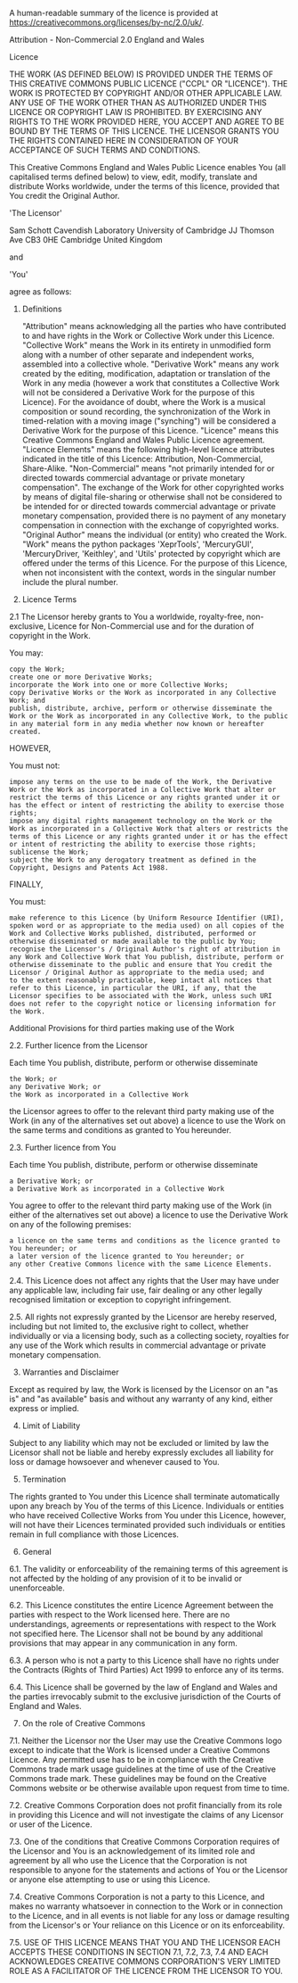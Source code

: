 A human-readable summary of the licence is provided at https://creativecommons.org/licenses/by-nc/2.0/uk/.

Attribution - Non-Commercial 2.0 England and Wales

Licence

THE WORK (AS DEFINED BELOW) IS PROVIDED UNDER THE TERMS OF THIS CREATIVE COMMONS PUBLIC LICENCE ("CCPL" OR "LICENCE"). THE WORK IS PROTECTED BY COPYRIGHT AND/OR OTHER APPLICABLE LAW. ANY USE OF THE WORK OTHER THAN AS AUTHORIZED UNDER THIS LICENCE OR COPYRIGHT LAW IS PROHIBITED. BY EXERCISING ANY RIGHTS TO THE WORK PROVIDED HERE, YOU ACCEPT AND AGREE TO BE BOUND BY THE TERMS OF THIS LICENCE. THE LICENSOR GRANTS YOU THE RIGHTS CONTAINED HERE IN CONSIDERATION OF YOUR ACCEPTANCE OF SUCH TERMS AND CONDITIONS.

This Creative Commons England and Wales Public Licence enables You (all capitalised terms defined below) to view, edit, modify, translate and distribute Works worldwide, under the terms of this licence, provided that You credit the Original Author.

'The Licensor'

Sam Schott
Cavendish Laboratory
University of Cambridge
JJ Thomson Ave
CB3 0HE Cambridge
United Kingdom

and

'You'

agree as follows:

1. Definitions

    "Attribution" means acknowledging all the parties who have contributed to and have rights in the Work or Collective Work under this Licence.
    "Collective Work" means the Work in its entirety in unmodified form along with a number of other separate and independent works, assembled into a collective whole.
    "Derivative Work" means any work created by the editing, modification, adaptation or translation of the Work in any media (however a work that constitutes a Collective Work will not be considered a Derivative Work for the purpose of this Licence). For the avoidance of doubt, where the Work is a musical composition or sound recording, the synchronization of the Work in timed-relation with a moving image ("synching") will be considered a Derivative Work for the purpose of this Licence.
    "Licence" means this Creative Commons England and Wales Public Licence agreement.
    "Licence Elements" means the following high-level licence attributes indicated in the title of this Licence: Attribution, Non-Commercial, Share-Alike.
    "Non-Commercial" means "not primarily intended for or directed towards commercial advantage or private monetary compensation". The exchange of the Work for other copyrighted works by means of digital file-sharing or otherwise shall not be considered to be intended for or directed towards commercial advantage or private monetary compensation, provided there is no payment of any monetary compensation in connection with the exchange of copyrighted works.
    "Original Author" means the individual (or entity) who created the Work.
    "Work" means the python packages 'XeprTools', 'MercuryGUI', 'MercuryDriver, 'Keithley', and 'Utils' protected by copyright which are offered under the terms of this Licence.
    For the purpose of this Licence, when not inconsistent with the context, words in the singular number include the plural number.

2. Licence Terms

2.1 The Licensor hereby grants to You a worldwide, royalty-free, non-exclusive, Licence for Non-Commercial use and for the duration of copyright in the Work.

You may:

    copy the Work;
    create one or more Derivative Works;
    incorporate the Work into one or more Collective Works;
    copy Derivative Works or the Work as incorporated in any Collective Work; and
    publish, distribute, archive, perform or otherwise disseminate the Work or the Work as incorporated in any Collective Work, to the public in any material form in any media whether now known or hereafter created.

HOWEVER,

You must not:

    impose any terms on the use to be made of the Work, the Derivative Work or the Work as incorporated in a Collective Work that alter or restrict the terms of this Licence or any rights granted under it or has the effect or intent of restricting the ability to exercise those rights;
    impose any digital rights management technology on the Work or the Work as incorporated in a Collective Work that alters or restricts the terms of this Licence or any rights granted under it or has the effect or intent of restricting the ability to exercise those rights;
    sublicense the Work;
    subject the Work to any derogatory treatment as defined in the Copyright, Designs and Patents Act 1988.

FINALLY,

You must:

    make reference to this Licence (by Uniform Resource Identifier (URI), spoken word or as appropriate to the media used) on all copies of the Work and Collective Works published, distributed, performed or otherwise disseminated or made available to the public by You;
    recognise the Licensor's / Original Author's right of attribution in any Work and Collective Work that You publish, distribute, perform or otherwise disseminate to the public and ensure that You credit the Licensor / Original Author as appropriate to the media used; and
    to the extent reasonably practicable, keep intact all notices that refer to this Licence, in particular the URI, if any, that the Licensor specifies to be associated with the Work, unless such URI does not refer to the copyright notice or licensing information for the Work.

Additional Provisions for third parties making use of the Work

2.2. Further licence from the Licensor

Each time You publish, distribute, perform or otherwise disseminate

    the Work; or
    any Derivative Work; or
    the Work as incorporated in a Collective Work

the Licensor agrees to offer to the relevant third party making use of the Work (in any of the alternatives set out above) a licence to use the Work on the same terms and conditions as granted to You hereunder.

2.3. Further licence from You

Each time You publish, distribute, perform or otherwise disseminate

    a Derivative Work; or
    a Derivative Work as incorporated in a Collective Work

You agree to offer to the relevant third party making use of the Work (in either of the alternatives set out above) a licence to use the Derivative Work on any of the following premises:

    a licence on the same terms and conditions as the licence granted to You hereunder; or
    a later version of the licence granted to You hereunder; or
    any other Creative Commons licence with the same Licence Elements.

2.4. This Licence does not affect any rights that the User may have under any applicable law, including fair use, fair dealing or any other legally recognised limitation or exception to copyright infringement.

2.5. All rights not expressly granted by the Licensor are hereby reserved, including but not limited to, the exclusive right to collect, whether individually or via a licensing body, such as a collecting society, royalties for any use of the Work which results in commercial advantage or private monetary compensation.

3. Warranties and Disclaimer

Except as required by law, the Work is licensed by the Licensor on an "as is" and "as available" basis and without any warranty of any kind, either express or implied.

4. Limit of Liability

Subject to any liability which may not be excluded or limited by law the Licensor shall not be liable and hereby expressly excludes all liability for loss or damage howsoever and whenever caused to You.

5. Termination

The rights granted to You under this Licence shall terminate automatically upon any breach by You of the terms of this Licence. Individuals or entities who have received Collective Works from You under this Licence, however, will not have their Licences terminated provided such individuals or entities remain in full compliance with those Licences.

6. General

6.1. The validity or enforceability of the remaining terms of this agreement is not affected by the holding of any provision of it to be invalid or unenforceable.

6.2. This Licence constitutes the entire Licence Agreement between the parties with respect to the Work licensed here. There are no understandings, agreements or representations with respect to the Work not specified here. The Licensor shall not be bound by any additional provisions that may appear in any communication in any form.

6.3. A person who is not a party to this Licence shall have no rights under the Contracts (Rights of Third Parties) Act 1999 to enforce any of its terms.

6.4. This Licence shall be governed by the law of England and Wales and the parties irrevocably submit to the exclusive jurisdiction of the Courts of England and Wales.

7. On the role of Creative Commons

7.1. Neither the Licensor nor the User may use the Creative Commons logo except to indicate that the Work is licensed under a Creative Commons Licence. Any permitted use has to be in compliance with the Creative Commons trade mark usage guidelines at the time of use of the Creative Commons trade mark. These guidelines may be found on the Creative Commons website or be otherwise available upon request from time to time.

7.2. Creative Commons Corporation does not profit financially from its role in providing this Licence and will not investigate the claims of any Licensor or user of the Licence.

7.3. One of the conditions that Creative Commons Corporation requires of the Licensor and You is an acknowledgement of its limited role and agreement by all who use the Licence that the Corporation is not responsible to anyone for the statements and actions of You or the Licensor or anyone else attempting to use or using this Licence.

7.4. Creative Commons Corporation is not a party to this Licence, and makes no warranty whatsoever in connection to the Work or in connection to the Licence, and in all events is not liable for any loss or damage resulting from the Licensor's or Your reliance on this Licence or on its enforceability.

7.5. USE OF THIS LICENCE MEANS THAT YOU AND THE LICENSOR EACH ACCEPTS THESE CONDITIONS IN SECTION 7.1, 7.2, 7.3, 7.4 AND EACH ACKNOWLEDGES CREATIVE COMMONS CORPORATION'S VERY LIMITED ROLE AS A FACILITATOR OF THE LICENCE FROM THE LICENSOR TO YOU.
